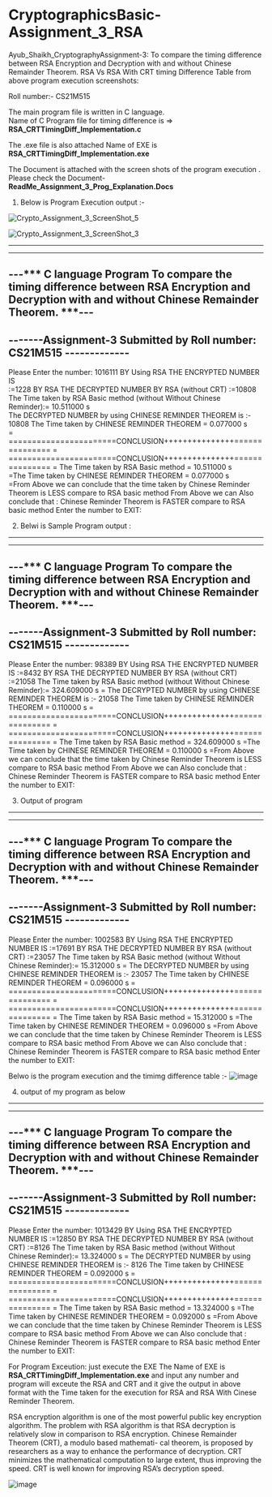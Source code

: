 # CryptographicsBasic-Assignment_3_RSA
Ayub_Shaikh_CryptographyAssignment-3: To compare the timing difference between RSA Encryption and Decryption with and without Chinese Remainder Theorem.
RSA Vs  RSA With CRT timing Difference Table from above program execution screenshots:

Roll number:- CS21M515 

The main program file is written in C language.                 
Name of C Program file for timing difference is => **RSA_CRTTimingDiff_Implementation.c**

The .exe file is also attached Name of EXE is **RSA_CRTTimingDiff_Implementation.exe**

The Document is attached with the screen shots of the program execution . Please check the 
Document- **ReadMe_Assignment_3_Prog_Explanation.Docs** 

1) Below is Program Execution output :- 

![Crypto_Assignment_3_ScreenShot_5](https://user-images.githubusercontent.com/94394753/143435131-7d9f1f6b-2954-43cc-9b99-f8c20795587c.png)

![Crypto_Assignment_3_ScreenShot_3](https://user-images.githubusercontent.com/94394753/143435288-31571698-ab1f-41cf-998c-45736605e573.png)


--------------------------------------------------------------------
--------------------------------------------------------------------
---*** C language Program To compare the timing difference between RSA Encryption and Decryption with and without Chinese Remainder Theorem.  ***---
--------------------------------------------------------------------
-------Assignment-3 Submitted by Roll number: CS21M515 -------------
--------------------------------------------------------------------
Please Enter the number:
1016111	
BY Using RSA THE ENCRYPTED NUMBER IS	
 :=1228	
BY RSA THE DECRYPTED NUMBER BY RSA (without CRT)
 :=10808	
The Time taken by RSA Basic method (without Without Chinese Reminder):= 10.511000 s 	
The DECRYPTED NUMBER by using CHINESE REMINDER THEOREM is :-
10808
The Time taken by CHINESE REMINDER THEOREM  = 0.077000 s	
 =  =======================CONCLUSION+++++++++++++++===============
 =  =======================CONCLUSION+++++++++++++++===============
 = The Time taken by RSA Basic method          = 10.511000 s		
=The Time taken by CHINESE REMINDER THEOREM  = 0.077000 s		
 =From Above we can conclude that the time taken by Chinese Reminder Theorem is LESS compare to RSA basic method
From Above we can Also conclude that : Chinese Reminder Theorem is FASTER compare to RSA basic method
Enter the number to EXIT:

2) Belwi is Sample Program output :

--------------------------------------------------------------------
--------------------------------------------------------------------
---*** C language Program To compare the timing difference between RSA Encryption and Decryption with and without Chinese Remainder Theorem.  ***---
--------------------------------------------------------------------
-------Assignment-3 Submitted by Roll number: CS21M515 -------------
--------------------------------------------------------------------
Please Enter the number:
98389
BY Using RSA THE ENCRYPTED NUMBER IS
 :=8432
BY RSA THE DECRYPTED NUMBER BY RSA (without CRT)
 :=21058
The Time taken by RSA Basic method (without Without Chinese Reminder):= 324.609000 s =
The DECRYPTED NUMBER by using CHINESE REMINDER THEOREM is :-
21058
The Time taken by CHINESE REMINDER THEOREM  = 0.110000 s
 =  =======================CONCLUSION+++++++++++++++===============
 =  =======================CONCLUSION+++++++++++++++===============
 = The Time taken by RSA Basic method        = 324.609000 s
=The Time taken by CHINESE REMINDER THEOREM  = 0.110000 s
 =From Above we can conclude that the time taken by Chinese Reminder Theorem is LESS compare to RSA basic method
From Above we can Also conclude that : Chinese Reminder Theorem is FASTER compare to RSA basic method
Enter the number to EXIT:




3) Output of program 
--------------------------------------------------------------------
--------------------------------------------------------------------
---*** C language Program To compare the timing difference between RSA Encryption and Decryption with and without Chinese Remainder Theorem.  ***---
--------------------------------------------------------------------
-------Assignment-3 Submitted by Roll number: CS21M515 -------------
--------------------------------------------------------------------
Please Enter the number:
1002583
BY Using RSA THE ENCRYPTED NUMBER IS
 :=17691
BY RSA THE DECRYPTED NUMBER BY RSA (without CRT)
 :=23057
The Time taken by RSA Basic method (without Without Chinese Reminder):= 15.312000 s =
The DECRYPTED NUMBER by using CHINESE REMINDER THEOREM is :-
23057
The Time taken by CHINESE REMINDER THEOREM  = 0.096000 s
 =  =======================CONCLUSION+++++++++++++++===============
 =  =======================CONCLUSION+++++++++++++++===============
 = The Time taken by RSA Basic method          = 15.312000 s
=The Time taken by CHINESE REMINDER THEOREM  = 0.096000 s
 =From Above we can conclude that the time taken by Chinese Reminder Theorem is LESS compare to RSA basic method
From Above we can Also conclude that : Chinese Reminder Theorem is FASTER compare to RSA basic method
Enter the number to EXIT:

Belwo is the program execution and the timimg difference table :-
![image](https://user-images.githubusercontent.com/94394753/143434852-9e9afb01-7469-4131-973a-129dd9431719.png)

4) output of my program as below

--------------------------------------------------------------------
--------------------------------------------------------------------
---*** C language Program To compare the timing difference between RSA Encryption and Decryption with and without Chinese Remainder Theorem.  ***---
--------------------------------------------------------------------
-------Assignment-3 Submitted by Roll number: CS21M515 -------------
--------------------------------------------------------------------
Please Enter the number:
1013429
BY Using RSA THE ENCRYPTED NUMBER IS
 :=12850
BY RSA THE DECRYPTED NUMBER BY RSA (without CRT)
 :=8126
The Time taken by RSA Basic method (without Without Chinese Reminder):= 13.324000 s =
The DECRYPTED NUMBER by using CHINESE REMINDER THEOREM is :-
8126
The Time taken by CHINESE REMINDER THEOREM  = 0.092000 s
 =  =======================CONCLUSION+++++++++++++++===============
 =  =======================CONCLUSION+++++++++++++++===============
 = The Time taken by RSA Basic method          = 13.324000 s
=The Time taken by CHINESE REMINDER THEOREM  = 0.092000 s
 =From Above we can conclude that the time taken by Chinese Reminder Theorem is LESS compare to RSA basic method
From Above we can Also conclude that : Chinese Reminder Theorem is FASTER compare to RSA basic method
Enter the number to EXIT:

For Program Exceution: just execute the EXE The Name of EXE is **RSA_CRTTimingDiff_Implementation.exe**
and input any number and program will exceute the RSA and CRT and it give the output in above format with the 
Time taken for the execution for RSA and RSA With Cinese Reminder Theorem.

RSA encryption algorithm is one of the most powerful public key encryption algorithm. 
The problem with RSA algorithm is that RSA decryption is relatively slow in comparison to RSA encryption.
Chinese Remainder Theorem (CRT), a modulo based mathemati- cal theorem, is proposed by researchers as a way to enhance the performance of decryption. 
CRT minimizes the mathematical computation to large extent, thus improving the speed. CRT is well known for improving RSA’s decryption speed.

![image](https://user-images.githubusercontent.com/94394753/143434549-aaef17ef-dc46-4836-9bb7-14f0d26db18d.png)




